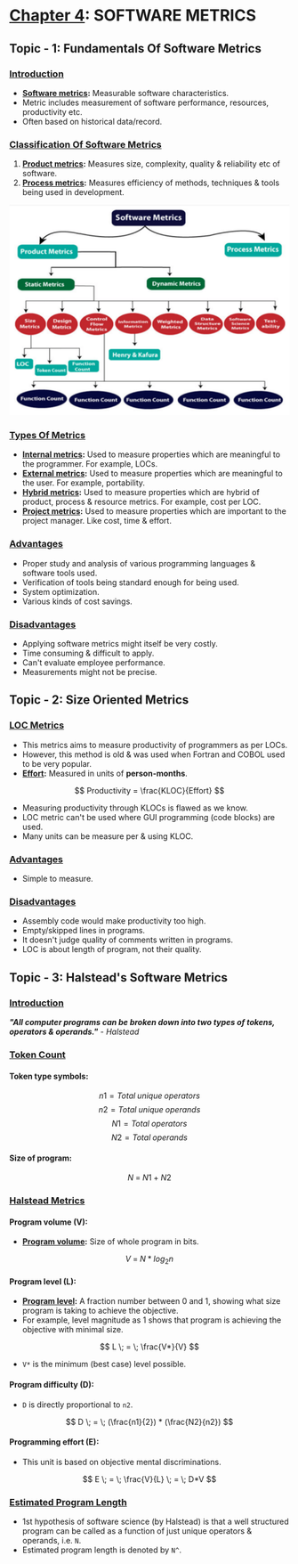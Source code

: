# <u>Chapter 4</u>: SOFTWARE METRICS





## **Topic - 1: Fundamentals Of Software Metrics**

### <u>Introduction</u>

- **<u>Software metrics</u>:** Measurable software characteristics.
- Metric includes measurement of software performance, resources, productivity etc.
- Often based on historical data/record.


### <u>Classification Of Software Metrics</u>

1. **<u>Product metrics</u>:** Measures size, complexity, quality & reliability etc of software.
2. **<u>Process metrics</u>:** Measures efficiency of methods, techniques & tools being used in development.

![Software Metrics Classification](./media/image17.png)


### <u>Types Of Metrics</u>

- **<u>Internal metrics</u>:** Used to measure properties which are meaningful to the programmer. For example, LOCs.
- **<u>External metrics</u>:** Used to measure properties which are meaningful to the user. For example, portability.
- **<u>Hybrid metrics</u>:** Used to measure properties which are hybrid of product, process & resource metrics. For example, cost per LOC.
- **<u>Project metrics</u>:** Used to measure properties which are important to the project manager. Like cost, time & effort.


### <u>Advantages</u>

- Proper study and analysis of various programming languages & software tools used.
- Verification of tools being standard enough for being used.
- System optimization.
- Various kinds of cost savings.


### <u>Disadvantages</u>

- Applying software metrics might itself be very costly.
- Time consuming & difficult to apply.
- Can't evaluate employee performance.
- Measurements might not be precise.



## **Topic - 2: Size Oriented Metrics**

### <u>LOC Metrics</u>

- This metrics aims to measure productivity of programmers as per LOCs.
- However, this method is old & was used when Fortran and COBOL used to be very popular.
- **<u>Effort</u>:** Measured in units of **person-months**.

$$ Productivity = \frac{KLOC}{Effort} $$

- Measuring productivity through KLOCs is flawed as we know.
- LOC metric can't be used where GUI programming (code blocks) are used.
- Many units can be measure per & using KLOC.


### <u>Advantages</u>

- Simple to measure.


### <u>Disadvantages</u>

- Assembly code would make productivity too high.
- Empty/skipped lines in programs.
- It doesn't judge quality of comments written in programs.
- LOC is about length of program, not their quality.



## **Topic - 3: Halstead's Software Metrics**

### <u>Introduction</u>

***"All computer programs can be broken down into two types of tokens, operators & operands."*** *- Halstead*


### <u>Token Count</u>

#### Token type symbols:

$$ n1 = Total \; unique \; operators $$
$$ n2 = Total \; unique \; operands $$
$$ N1 = Total \; operators $$
$$ N2 = Total \; operands $$

#### Size of program:

$$ N \; = \; N1 \; + \; N2 $$


### <u>Halstead Metrics</u>

#### Program volume (V):

- **<u>Program volume</u>:** Size of whole program in bits.

$$ V \; = \; N*log_{2}n $$

#### Program level (L):

- **<u>Program level</u>:** A fraction number between 0 and 1, showing what size program is taking to achieve the objective.
- For example, level magnitude as 1 shows that program is achieving the objective with minimal size.

$$ L \; = \; \frac{V*}{V} $$

- `V*` is the minimum (best case) level possible.

#### Program difficulty (D):

- `D` is directly proportional to `n2`.

$$ D \; = \; (\frac{n1}{2}) * (\frac{N2}{n2}) $$

#### Programming effort (E):

- This unit is based on objective mental discriminations.

$$ E \; = \; \frac{V}{L} \; = \; D*V $$


### <u>Estimated Program Length</u>

- 1st hypothesis of software science (by Halstead) is that a well structured program can be called as a function of just unique operators & operands, i.e. `N`.
- Estimated program length is denoted by `N^`.

